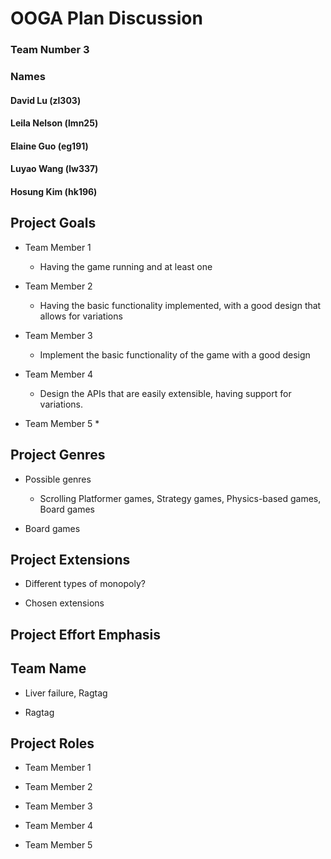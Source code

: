 # OOGA Plan Discussion
### Team Number 3
### Names
#### David Lu (zl303)
#### Leila Nelson (lmn25)
#### Elaine Guo (eg191)
#### Luyao Wang (lw337)
#### Hosung Kim (hk196)

## Project Goals

* Team Member 1
    * Having the game running and at least one

* Team Member 2
    * Having the basic functionality implemented, with a good design that allows for variations

* Team Member 3
    * Implement the basic functionality of the game with a good design

* Team Member 4
    * Design the APIs that are easily extensible, having support for variations.

* Team Member 5
    *


## Project Genres

* Possible genres
    * Scrolling Platformer games, Strategy games, Physics-based games, Board games

* Board games


## Project Extensions

* Different types of monopoly?

* Chosen extensions


## Project Effort Emphasis



## Team Name

* Liver failure, Ragtag

* Ragtag


## Project Roles

* Team Member 1

* Team Member 2

* Team Member 3

* Team Member 4

* Team Member 5
